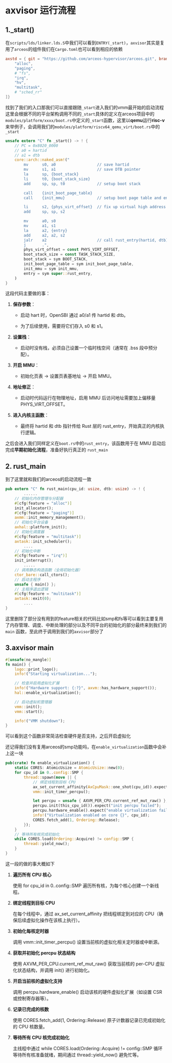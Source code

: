 # axvisor 运行流程

## 1._start()

在`scripts/lds/linker.lds.S`中我们可以看到`ENTRY(_start)`，`axvisor`其实是复用了`arceos`的组件我们在`Cargo.toml`也可以看到相应的依赖

```toml
axstd = { git = "https://github.com/arceos-hypervisor/arceos.git", branch = "vmm", features = [
    "alloc",
    "paging",
    # "fs",
    "irq",
    "hv",
    "multitask",
    # "sched_rr"
]}
```

找到了我们的入口那我们可以直接跟随`_start`进入我们的vmm最开始的启动流程这里会根据不同的平台架构调用不同的`_start`具体的定义在arceos项目中的`modules/platform/xxxx/boot.rs`中定义的`_start`函数，这里以**qemu**运行**risc-v**来举例子，会调用我们的`modules/platform/riscv64_qemu_virt/boot.rs`中的`_start`

```rust
unsafe extern "C" fn _start() -> ! {
    // PC = 0x8020_0000
    // a0 = hartid
    // a1 = dtb
    core::arch::naked_asm!("
        mv      s0, a0                  // save hartid
        mv      s1, a1                  // save DTB pointer
        la      sp, {boot_stack}
        li      t0, {boot_stack_size}
        add     sp, sp, t0              // setup boot stack

        call    {init_boot_page_table}
        call    {init_mmu}              // setup boot page table and enabel MMU

        li      s2, {phys_virt_offset}  // fix up virtual high address
        add     sp, sp, s2

        mv      a0, s0
        mv      a1, s1
        la      a2, {entry}
        add     a2, a2, s2
        jalr    a2                      // call rust_entry(hartid, dtb)
        j       .",
        phys_virt_offset = const PHYS_VIRT_OFFSET,
        boot_stack_size = const TASK_STACK_SIZE,
        boot_stack = sym BOOT_STACK,
        init_boot_page_table = sym init_boot_page_table,
        init_mmu = sym init_mmu,
        entry = sym super::rust_entry,
    )
}
```

这段代码主要做的事：

1. **保存参数**：

   - 启动 hart 时，OpenSBI 通过 a0/a1 传 hartid 和 dtb。

   - 为了后续使用，需要将它们存入 s0 和 s1。

2. **设置栈**：

   - 启动时没有栈，必须自己设置一个临时栈空间（通常在 .bss 段中预分配）。

3. **开启 MMU**：

   - 初始化页表 → 设置页表基地址 → 开启 MMU。

4. **地址修正**：

   - 启动时代码运行在物理地址，启用 MMU 后访问地址需要加上偏移量 PHYS_VIRT_OFFSET。

5. **进入内核主函数**：

   - 最终将 hartid 和 dtb 指针传给 Rust 层的 rust_entry，开始真正的内核执行逻辑。

之后会进入我们同样定义在`boot.rs`中的`rust_entry`，该函数用于在 MMU 启动后完成**早期初始化流程**，准备好执行真正的 `rust_main`

## 2. rust_main

到了这里就和我们的arceos的启动流程一致

```rust
pub extern "C" fn rust_main(cpu_id: usize, dtb: usize) -> ! {
		......
    // 初始化内存管理与分配器
    #[cfg(feature = "alloc")]
    init_allocator();
    #[cfg(feature = "paging")]
    axmm::init_memory_management();
    // 初始化平台设备
    axhal::platform_init();
    // 初始化调度器
    #[cfg(feature = "multitask")]
    axtask::init_scheduler();
		....
    // 初始化中断
    #[cfg(feature = "irq")]
    init_interrupt();
		.....
    // 调用静态构造函数（全局初始化器）
    ctor_bare::call_ctors();
    // 启动主程序
    unsafe { main() };
    // 主程序退出逻辑
    #[cfg(feature = "multitask")]
    axtask::exit(0);
		....
}
```

这里删除了部分没有用到的feature相关的代码比如smp和fs等可以看到主要复用了内存管理、调度、中断处理的部分以及不同平台的初始化的部分最终来到我们的`main` 函数，至此终于调用到我们的`axvisor`部分了

## 3.axvisor main

```rust
#[unsafe(no_mangle)]
fn main() {
    logo::print_logo();
    info!("Starting virtualization...");

    // 检查并启用虚拟化扩展
    info!("Hardware support: {:?}", axvm::has_hardware_support());
    hal::enable_virtualization();

    // 启动虚拟机管理器
    vmm::init();
    vmm::start();

    info!("VMM shutdown");
}
```

可以看到这个函数非常简洁检查硬件是否支持，之后开启虚拟化

还记得我们没有复用arceos的smp功能吗，在`enable_virtualization`函数中会补上这一块

```rust
pub(crate) fn enable_virtualization() {
    static CORES: AtomicUsize = AtomicUsize::new(0);
    for cpu_id in 0..config::SMP {
        thread::spawn(move || {
            // 绑定线程到目标 CPU
            ax_set_current_affinity(AxCpuMask::one_shot(cpu_id)).expect("Set affinity failed");
            vmm::init_timer_percpu();

            let percpu = unsafe { AXVM_PER_CPU.current_ref_mut_raw() };
            percpu.init(this_cpu_id()).expect("init percpu failed");
            percpu.hardware_enable().expect("enable virtualization failed");
            info!("Virtualization enabled on core {}", cpu_id);
            CORES.fetch_add(1, Ordering::Release);
        });
    }
    // 等待所有核完成初始化
    while CORES.load(Ordering::Acquire) != config::SMP {
        thread::yield_now();
    }
}
```

这一段的做的事大概如下

1. **遍历所有 CPU 核心**

   使用 for cpu_id in 0..config::SMP 遍历所有核，为每个核心创建一个新线程。

2. **绑定线程到目标 CPU**

   在每个线程中，通过 ax_set_current_affinity 把线程绑定到对应的 CPU（确保后续虚拟化操作在该核上执行）。

3. **初始化每核定时器**

   调用 vmm::init_timer_percpu() 设置当前核的虚拟化相关定时器或中断源。

4. **获取并初始化 percpu 状态结构**

   使用 AXVM_PER_CPU.current_ref_mut_raw() 获取当前核的 per-CPU 虚拟化状态结构，并调用 init() 进行初始化。

5. **开启当前核的虚拟化支持**

   调用 percpu.hardware_enable() 启动该核的硬件虚拟化扩展（如设置 CSR 或控制寄存器等）。

6. **记录已完成的核数**

   使用 CORES.fetch_add(1, Ordering::Release) 原子计数器记录已完成初始化的 CPU 核数量。

7. **等待所有 CPU 核完成初始化**

   主线程中通过 while CORES.load(Ordering::Acquire) != config::SMP 循环等待所有核准备就绪，期间通过 thread::yield_now() 避免忙等。

